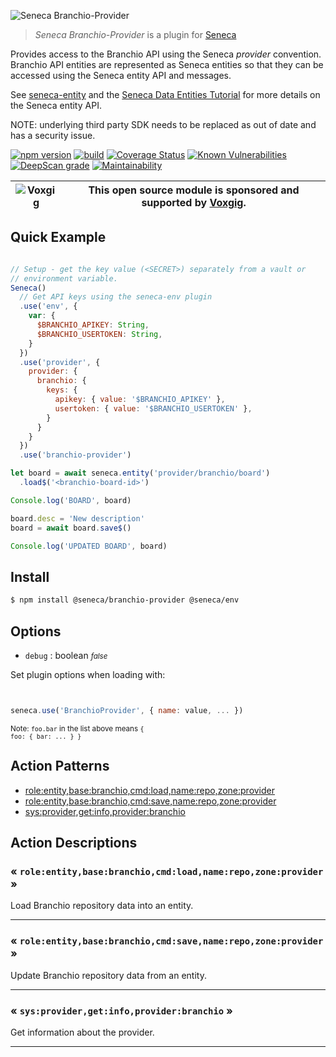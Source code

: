 ![Seneca Branchio-Provider](http://senecajs.org/files/assets/seneca-logo.png)

> _Seneca Branchio-Provider_ is a plugin for [Seneca](http://senecajs.org)


Provides access to the Branchio API using the Seneca *provider*
convention. Branchio API entities are represented as Seneca entities so
that they can be accessed using the Seneca entity API and messages.

See [seneca-entity](senecajs/seneca-entity) and the [Seneca Data
Entities
Tutorial](https://senecajs.org/docs/tutorials/understanding-data-entities.html) for more details on the Seneca entity API.

NOTE: underlying third party SDK needs to be replaced as out of date and has a security issue.

[![npm version](https://img.shields.io/npm/v/@seneca/branchio-provider.svg)](https://npmjs.com/package/@seneca/branchio-provider)
[![build](https://github.com/senecajs/seneca-branchio-provider/actions/workflows/build.yml/badge.svg)](https://github.com/senecajs/seneca-branchio-provider/actions/workflows/build.yml)
[![Coverage Status](https://coveralls.io/repos/github/senecajs/seneca-branchio-provider/badge.svg?branch=main)](https://coveralls.io/github/senecajs/seneca-branchio-provider?branch=main)
[![Known Vulnerabilities](https://snyk.io/test/github/senecajs/seneca-branchio-provider/badge.svg)](https://snyk.io/test/github/senecajs/seneca-branchio-provider)
[![DeepScan grade](https://deepscan.io/api/teams/5016/projects/19462/branches/505954/badge/grade.svg)](https://deepscan.io/dashboard#view=project&tid=5016&pid=19462&bid=505954)
[![Maintainability](https://api.codeclimate.com/v1/badges/f76e83896b731bb5d609/maintainability)](https://codeclimate.com/github/senecajs/seneca-branchio-provider/maintainability)


| ![Voxgig](https://www.voxgig.com/res/img/vgt01r.png) | This open source module is sponsored and supported by [Voxgig](https://www.voxgig.com). |
|---|---|


## Quick Example


```js

// Setup - get the key value (<SECRET>) separately from a vault or
// environment variable.
Seneca()
  // Get API keys using the seneca-env plugin
  .use('env', {
    var: {
      $BRANCHIO_APIKEY: String,
      $BRANCHIO_USERTOKEN: String,
    }
  })
  .use('provider', {
    provider: {
      branchio: {
        keys: {
          apikey: { value: '$BRANCHIO_APIKEY' },
          usertoken: { value: '$BRANCHIO_USERTOKEN' },
        }
      }
    }
  })
  .use('branchio-provider')

let board = await seneca.entity('provider/branchio/board')
  .load$('<branchio-board-id>')

Console.log('BOARD', board)

board.desc = 'New description'
board = await board.save$()

Console.log('UPDATED BOARD', board)

```

## Install

```sh
$ npm install @seneca/branchio-provider @seneca/env
```



<!--START:options-->


## Options

* `debug` : boolean <i><small>false</small></i>


Set plugin options when loading with:
```js


seneca.use('BranchioProvider', { name: value, ... })


```


<small>Note: <code>foo.bar</code> in the list above means 
<code>{ foo: { bar: ... } }</code></small> 



<!--END:options-->

<!--START:action-list-->


## Action Patterns

* [role:entity,base:branchio,cmd:load,name:repo,zone:provider](#-roleentitybasebranchiocmdloadnamerepozoneprovider-)
* [role:entity,base:branchio,cmd:save,name:repo,zone:provider](#-roleentitybasebranchiocmdsavenamerepozoneprovider-)
* [sys:provider,get:info,provider:branchio](#-sysprovidergetinfoproviderbranchio-)


<!--END:action-list-->

<!--START:action-desc-->


## Action Descriptions

### &laquo; `role:entity,base:branchio,cmd:load,name:repo,zone:provider` &raquo;

Load Branchio repository data into an entity.



----------
### &laquo; `role:entity,base:branchio,cmd:save,name:repo,zone:provider` &raquo;

Update Branchio repository data from an entity.



----------
### &laquo; `sys:provider,get:info,provider:branchio` &raquo;

Get information about the provider.



----------


<!--END:action-desc-->
